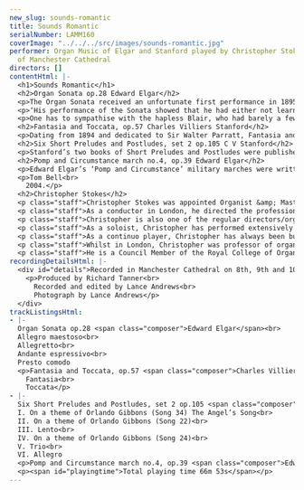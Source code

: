 ```yaml
---
new_slug: sounds-romantic
title: Sounds Romantic
serialNumber: LAMM160
coverImage: "../../../src/images/sounds-romantic.jpg"
performer: Organ Music of Elgar and Stanford played by Christopher Stokes on the organ
  of Manchester Cathedral
directors: []
contentHtml: |-
  <h1>Sounds Romantic</h1>
  <h2>Organ Sonata op.28 Edward Elgar</h2>
  <p>The Organ Sonata received an unfortunate first performance in 1895, at the hands of Hugh Blair. In writing about the work, Keith John quotes an account by the Headmistress of a school at which Elgar taught:</p>
  <p>‘His performance of the Sonata showed that he had either not learned it or else had celebrated the event unwisely, for he made a terrible mess of poor Elgar’s work. I was present at this débacle and commiserated with the Genius. But with a splendid flash of loyalty he refused to blame the murderer who, he said, had not had time thoroughly to study the victim.’</p>
  <p>One has to sympathise with the hapless Blair, who had barely a few days to conquer Elgar’s demanding score! Subsequent performances, both from organists and in its orchestrated form, have confirmed Elgar’s Sonata to be one of the greatest works of its kind. From a bold opening movement, through a lighter Intermezzo and deeply felt Adagio the listener is treated to a range of colours and emotions from organ and organist. A sonata-form final movement closes the work in imposing fashion. Throughout one can see why, half a century after its composition, Gordon Jacob was inspired to orchestrate Elgar’s most substantial contribution to the organ repertoire.</p>
  <h2>Fantasia and Toccata, op.57 Charles Villiers Stanford</h2>
  <p>Dating from 1894 and dedicated to Sir Walter Parratt, Fantasia and Toccata is one of a handful of very fine larger-scale organ pieces by Stanford. The Fantasia juxtaposes rhapsodic and arresting writing with gentler moments, which ultimately win the struggle as the piece dies away. The relaxed conclusion of the Fantasia is quickly forgotten, however, as the Toccata begins with a pedal solo which announces the beginning of an inexorable build up, through much free contrapuntal writing, to a Maestoso conclusion.</p>
  <h2>Six Short Preludes and Postludes, set 2 op.105 C V Stanford</h2>
  <p>Stanford’s two books of Short Preludes and Postludes were published in 1907 and 1908. The first two pieces in the second set use themes by Orlando Gibbons as thematic material, the flowing andante tranquillo feel of the first contrasting with the loud, homophonic allegro of the second. The third is a gentle lento whilst the forth and fifth perhaps reveal Stanford’s interest in Bach. The former is a setting of another Gibbons’ melody that puts the theme in the pedals beneath duo writing for the manuals. The latter is a strict trio. The sixth piece, the popular Postlude in d minor is more extended than the other pieces and provides a fitting close to the set.</p>
  <h2>Pomp and Circumstance march no.4, op.39 Edward Elgar</h2>
  <p>Edward Elgar’s ‘Pomp and Circumstance’ military marches were written over a number of years. The first, containing the evergreen ‘Land of Hope and Glory’ theme (whose added words, incidentally, Elgar attempted to alter upon the outbreak of war in 1914) was published in 1901. The next two, and the fifth, are less popular, whilst the forth is undoubtedly the best known besides the first one. It was premiered by Henry Wood at the Queen’s Hall in 1907, and is presented here in a highly effective (and rather fun, it must be said!) organ transcription.</p>
  <p>Tom Bell<br>
    2004.</p>
  <h2>Christopher Stokes</h2>
  <p class="staff">Christopher Stokes was appointed Organist &amp; Master of the Choristers of Manchester Cathedral in 1996, having previously been appointed Organist of the Cathedral in 1992. Prior to that he worked in London, having held posts in two of London’s leading churches: as Organist &amp; Master of Music at St. Martin-in-the-Fields in Trafalgar Square and Director of Music at St. Margaret’s, Westminster Abbey.</p>
  <p class="staff">As a conductor in London, he directed the professional choirs for services at St. Martin's and St. Margaret’s at which royalty and ‘famous names’ from politics and the stage were often present. He also founded The Baroque Soloists of St Martin-in-the-Fields, (a group of leading baroque players and singers London). In Manchester he directs the Cathedral Choir, which, in addition to the essential Opus Dei, sings for regular television and radio broadcasts and has recorded a number of CDs. He also conducts the Cathedral Cantata Choir, which performs with the Manchester Camerata, and the Northern Chamber Orchestra.</p>
  <p class="staff">Christopher is also one of the regular directors/organists for Daily Service on BBC Radio 4. He directed the music for the 2001 live transmission of the Ascension Day service on Radio 4, conducting the Academy of St. Martin in the Fields and the Daily Service Singers. He again directed the service in 2002 with His Majesties Sagbutts and Cornetts.</p>
  <p class="staff">As a soloist, Christopher has performed extensively both in the UK and abroad. In 1997 he was the first to record on the Marcussen organ in Manchester’s new Bridgewater Hall with the BBC Philharmonic Orchestra. In February 1999 he played Elgar’s Organ Sonata in G there as part of the ‘Concert Plus’ series for the BBC. Since then, he has given two further recitals in the Hall. He has appeared as concerto soloist with numerous orchestras including the Manchester Camerata, the Northern Chamber Orchestra and the Orchestra of the Golden Age.</p>
  <p class="staff">As a continuo player, Christopher has always been busy. He has performed, toured, broadcast and recorded CDs with most of Britain's leading orchestras including the Hanover Band; the London Mozart Players; the London Symphony Orchestra; the London Bach Orchestra; the BBC Philharmonic Orchestra; the Hallé Orchestra and the Northern Chamber Orchestra. He has also performed and recorded with the Salzburg Bach-Chor and the MDR Radio Choir. He has a great many television and radio broadcasts to his credit.</p>
  <p class="staff">Whilst in London, Christopher was professor of organ at Trinity College of Music from 1976-1992, where he also studied from 1972-1976. He was invited to become Head of Organ Studies at Chetham’s School of Music in 1994.</p>
  <p class="staff">He is a Council Member of the Royal College of Organists and serves on its Education &amp; Events Group. He was also the Artistic Director of the Royal College of Organists’ Performer of the Year 2000 competition.</p>
recordingDetailsHtml: |-
  <div id="details">Recorded in Manchester Cathedral on 8th, 9th and 10th May 2003 by kind permission of the Dean and Chapter.
    <p>Produced by Richard Tanner<br>
      Recorded and edited by Lance Andrews<br>
      Photograph by Lance Andrews</p>
  </div>
trackListingsHtml:
- |-
  Organ Sonata op.28 <span class="composer">Edward Elgar</span><br>
  Allegro maestoso<br>
  Allegretto<br>
  Andante espressivo<br>
  Presto comodo
  <p>Fantasia and Toccata, op.57 <span class="composer">Charles Villiers Stanford</span><br>
    Fantasia<br>
    Toccata</p>
- |-
  Six Short Preludes and Postludes, set 2 op.105 <span class="composer">C V Stanford</span><br>
  I. On a theme of Orlando Gibbons (Song 34) The Angel’s Song<br>
  II. On a theme of Orlando Gibbons (Song 22)<br>
  III. Lento<br>
  IV. On a theme of Orlando Gibbons (Song 24)<br>
  V. Trio<br>
  VI. Allegro
  <p>Pomp and Circumstance march no.4, op.39 <span class="composer">Edward Elgar</span></p>
  <p><span id="playingtime">Total playing time 66m 53s</span></p>
---
```


